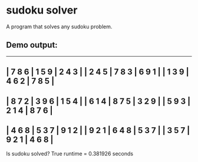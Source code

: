 # sudoku solver
 A program that solves any sudoku problem.

## Demo output:
-------------------------
| 7 8 6 | 1 5 9 | 2 4 3 |
| 2 4 5 | 7 8 3 | 6 9 1 |
| 1 3 9 | 4 6 2 | 7 8 5 |
-------------------------
| 8 7 2 | 3 9 6 | 1 5 4 |
| 6 1 4 | 8 7 5 | 3 2 9 |
| 5 9 3 | 2 1 4 | 8 7 6 |
-------------------------
| 4 6 8 | 5 3 7 | 9 1 2 |
| 9 2 1 | 6 4 8 | 5 3 7 |
| 3 5 7 | 9 2 1 | 4 6 8 |
-------------------------
Is sudoku solved? True
runtime = 0.381926 seconds

